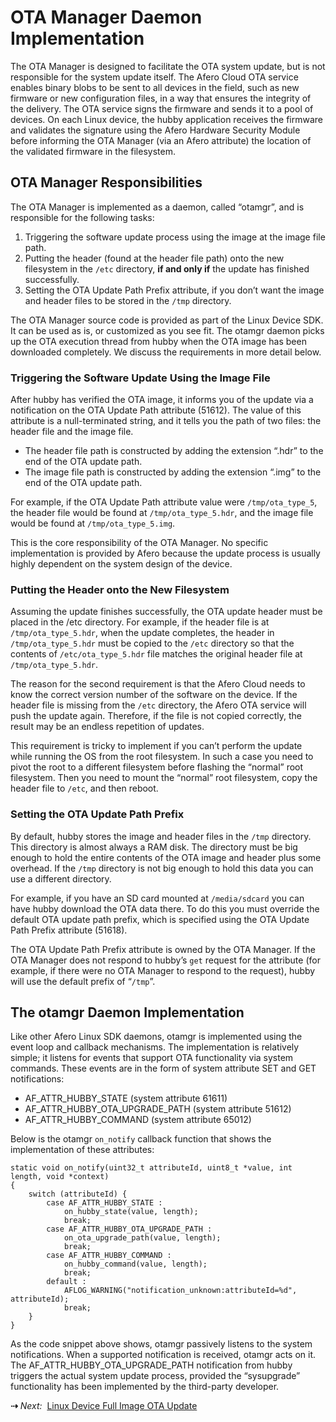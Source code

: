 # OTA Manager Daemon Implementation

The OTA Manager is designed to facilitate the OTA system update, but is not responsible for the system update itself. The Afero Cloud OTA service enables binary blobs to be sent to all devices in the field, such as new firmware or new configuration files, in a way that ensures the integrity of the delivery. The OTA service signs the firmware and sends it to a pool of devices. On each Linux device, the hubby application receives the firmware and validates the signature using the Afero Hardware Security Module before informing the OTA Manager (via an Afero attribute) the location of the validated firmware in the filesystem.

## OTA Manager Responsibilities

The OTA Manager is implemented as a daemon, called “otamgr”, and is responsible for the following tasks:

1. Triggering the software update process using the image at the image file path.
2. Putting the header (found at the header file path) onto the new filesystem in the `/etc` directory, **if and only if** the update has finished successfully.
3. Setting the OTA Update Path Prefix attribute, if you don’t want the image and header files to be stored in the `/tmp` directory.

The OTA Manager source code is provided as part of the Linux Device SDK. It can be used as is, or customized as you see fit. The otamgr daemon picks up the OTA execution thread from hubby when the OTA image has been downloaded completely. We discuss the requirements in more detail below.

### Triggering the Software Update Using the Image File

After hubby has verified the OTA image, it informs you of the update via a notification on the OTA Update Path attribute (51612). The value of this attribute is a null-terminated string, and it tells you the path of two files: the header file and the image file.

- The header file path is constructed by adding the extension “.hdr” to the end of the OTA update path.
- The image file path is constructed by adding the extension “.img” to the end of the OTA update path.

For example, if the OTA Update Path attribute value were `/tmp/ota_type_5`, the header file would be found at `/tmp/ota_type_5.hdr`, and the image file would be found at `/tmp/ota_type_5.img`.

This is the core responsibility of the OTA Manager. No specific implementation is provided by Afero because the update process is usually highly dependent on the system design of the device.

### Putting the Header onto the New Filesystem

Assuming the update finishes successfully, the OTA update header must be placed in the /etc directory. For example, if the header file is at `/tmp/ota_type_5.hdr`, when the update completes, the header in `/tmp/ota_type_5.hdr` must be copied to the `/etc` directory so that the contents of `/etc/ota_type_5.hdr` file matches the original header file at `/tmp/ota_type_5.hdr`.

The reason for the second requirement is that the Afero Cloud needs to know the correct version number of the software on the device. If the header file is missing from the `/etc` directory, the Afero OTA service will push the update again. Therefore, if the file is not copied correctly, the result may be an endless repetition of updates.

This requirement is tricky to implement if you can’t perform the update while running the OS from the root filesystem. In such a case you need to pivot the root to a different filesystem before flashing the “normal” root filesystem. Then you need to mount the “normal” root filesystem, copy the header file to `/etc`, and then reboot.

### Setting the OTA Update Path Prefix

By default, hubby stores the image and header files in the `/tmp` directory. This directory is almost always a RAM disk. The directory must be big enough to hold the entire contents of the OTA image and header plus some overhead. If the `/tmp` directory is not big enough to hold this data you can use a different directory.

For example, if you have an SD card mounted at `/media/sdcard` you can have hubby download the OTA data there. To do this you must override the default OTA update path prefix, which is specified using the OTA Update Path Prefix attribute (51618).

The OTA Update Path Prefix attribute is owned by the OTA Manager. If the OTA Manager does not respond to hubby’s `get` request for the attribute (for example, if there were no OTA Manager to respond to the request), hubby will use the default prefix of “`/tmp`”.

## The otamgr Daemon Implementation

Like other Afero Linux SDK daemons, otamgr is implemented using the event loop and callback mechanisms. The implementation is relatively simple; it listens for events that support OTA functionality via system commands. These events are in the form of system attribute SET and GET notifications:

- AF_ATTR_HUBBY_STATE (system attribute 61611)
- AF_ATTR_HUBBY_OTA_UPGRADE_PATH (system attribute 51612)
- AF_ATTR_HUBBY_COMMAND (system attribute 65012)

Below is the otamgr `on_notify` callback function that shows the implementation of these attributes:

```
static void on_notify(uint32_t attributeId, uint8_t *value, int length, void *context)
{
    switch (attributeId) {
        case AF_ATTR_HUBBY_STATE :
            on_hubby_state(value, length);
            break;
        case AF_ATTR_HUBBY_OTA_UPGRADE_PATH :
            on_ota_upgrade_path(value, length);
            break;
        case AF_ATTR_HUBBY_COMMAND :
            on_hubby_command(value, length);
            break;
        default :
            AFLOG_WARNING("notification_unknown:attributeId=%d", attributeId);
            break;
    }
}
```

As the code snippet above shows, otamgr passively listens to the system notifications. When a supported notification is received, otamgr acts on it. The AF_ATTR_HUBBY_OTA_UPGRADE_PATH notification from hubby triggers the actual system update process, provided the “sysupgrade” functionality has been implemented by the third-party developer.

<strong>&#8674;</strong> <em>Next:</em>&nbsp;&nbsp;[Linux Device Full Image OTA Update](../LinuxSDK-FullImageUpdate)